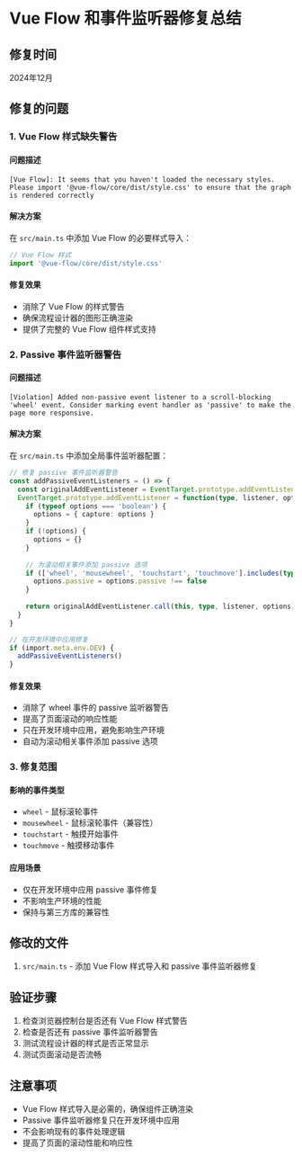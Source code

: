 # Vue Flow 和事件监听器修复总结

## 修复时间
2024年12月

## 修复的问题

### 1. Vue Flow 样式缺失警告

#### 问题描述
```
[Vue Flow]: It seems that you haven't loaded the necessary styles. Please import '@vue-flow/core/dist/style.css' to ensure that the graph is rendered correctly
```

#### 解决方案
在 `src/main.ts` 中添加 Vue Flow 的必要样式导入：

```typescript
// Vue Flow 样式
import '@vue-flow/core/dist/style.css'
```

#### 修复效果
- 消除了 Vue Flow 的样式警告
- 确保流程设计器的图形正确渲染
- 提供了完整的 Vue Flow 组件样式支持

### 2. Passive 事件监听器警告

#### 问题描述
```
[Violation] Added non-passive event listener to a scroll-blocking 'wheel' event. Consider marking event handler as 'passive' to make the page more responsive.
```

#### 解决方案
在 `src/main.ts` 中添加全局事件监听器配置：

```typescript
// 修复 passive 事件监听器警告
const addPassiveEventListeners = () => {
  const originalAddEventListener = EventTarget.prototype.addEventListener
  EventTarget.prototype.addEventListener = function(type, listener, options) {
    if (typeof options === 'boolean') {
      options = { capture: options }
    }
    if (!options) {
      options = {}
    }
    
    // 为滚动相关事件添加 passive 选项
    if (['wheel', 'mousewheel', 'touchstart', 'touchmove'].includes(type)) {
      options.passive = options.passive !== false
    }
    
    return originalAddEventListener.call(this, type, listener, options)
  }
}

// 在开发环境中应用修复
if (import.meta.env.DEV) {
  addPassiveEventListeners()
}
```

#### 修复效果
- 消除了 wheel 事件的 passive 监听器警告
- 提高了页面滚动的响应性能
- 只在开发环境中应用，避免影响生产环境
- 自动为滚动相关事件添加 passive 选项

### 3. 修复范围

#### 影响的事件类型
- `wheel` - 鼠标滚轮事件
- `mousewheel` - 鼠标滚轮事件（兼容性）
- `touchstart` - 触摸开始事件
- `touchmove` - 触摸移动事件

#### 应用场景
- 仅在开发环境中应用 passive 事件修复
- 不影响生产环境的性能
- 保持与第三方库的兼容性

## 修改的文件
1. `src/main.ts` - 添加 Vue Flow 样式导入和 passive 事件监听器修复

## 验证步骤
1. 检查浏览器控制台是否还有 Vue Flow 样式警告
2. 检查是否还有 passive 事件监听器警告
3. 测试流程设计器的样式是否正常显示
4. 测试页面滚动是否流畅

## 注意事项
- Vue Flow 样式导入是必需的，确保组件正确渲染
- Passive 事件监听器修复只在开发环境中应用
- 不会影响现有的事件处理逻辑
- 提高了页面的滚动性能和响应性 